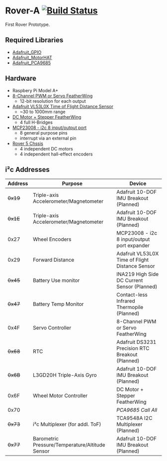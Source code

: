# Rover-A [![Build Status](https://travis-ci.org/tyrm/Rover-A.svg?branch=master)](https://travis-ci.org/tyrm/Rover-A)
First Rover Prototype.

## Required Libraries
* [Adafruit_GPIO](https://github.com/adafruit/Adafruit_Python_GPIO)
* [Adafruit_MotorHAT](https://github.com/adafruit/Adafruit-Motor-HAT-Python-Library)
* [Adafruit_PCA9685](https://github.com/adafruit/Adafruit_Python_PCA9685)

## Hardware
* Raspbery Pi Model A+
* [8-Channel PWM or Servo FeatherWing](https://www.adafruit.com/product/2928)
  * 12-bit resolution for each output
* [Adafruit VL53L0X Time of Flight Distance Sensor](https://www.adafruit.com/products/3317)
  * ~30 to 1000mm range
* [DC Motor + Stepper FeatherWing](https://www.adafruit.com/product/2927)
  * 4 full H-Bridges
* [MCP23008 - i2c 8 input/output port](https://www.adafruit.com/products/593)
  * 8 general purpose pins
  * interrupt via an external pin
* [Rover 5 Chssis](https://www.sparkfun.com/products/10336)
  * 4 independent DC motors
  * 4 independent hall-effect encoders

## i²c Addresses
| Address | Purpose | Device |
| --- | --- | --- |
| ~~0x19~~ | Triple-axis Accelerometer/Magnetometer  | Adafruit 10-DOF IMU Breakout (Planned) |
| ~~0x1E~~ | Triple-axis Accelerometer/Magnetometer  | Adafruit 10-DOF IMU Breakout (Planned) |
| 0x27 | Wheel Encoders | MCP23008 - i2c 8 input/output port expander |
| 0x29 | Forward Distance | Adafruit VL53L0X Time of Flight Distance Sensor |
| ~~0x45~~ | Battery Use monitor | INA219 High Side DC Current Sensor  (Planned) |
| ~~0x47~~ | Battery Temp Monitor | Contact-less Infrared Thermopile (Planned) |
| 0x4F | Servo Controller | 8-Channel PWM or Servo FeatherWing |
| ~~0x68~~ | RTC | Adafruit DS3231 Precision RTC Breakout (Planned) |
| ~~0x6B~~ | L3GD20H Triple-Axis Gyro | Adafruit 10-DOF IMU Breakout (Planned) |
| 0x6F | Wheel Motor Controller | DC Motor + Stepper FeatherWing |
| 0x70 |  | *PCA9685 Call All* |
| ~~0x73~~ | i²c Multiplexer (for addl. ToF) | TCA9548A I2C Multiplexer (Planned) |
| ~~0x77~~ | Barometric Pressure/Temperature/Altitude Sensor | Adafruit 10-DOF IMU Breakout (Planned) |
